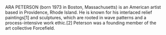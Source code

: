 ARA PETERSON (born 1973 in Boston, Massachusetts) is an American artist based in Providence, Rhode Island. He is known for his interlaced relief paintings[1] and sculptures, which are rooted in wave patterns and a process-intensive work ethic.[2] Peterson was a founding member of the art collective Forcefield.
